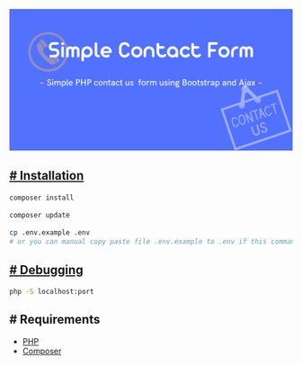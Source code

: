 ![Demo](/assets/demo/demo.png)

## [# Installation](#installation)

```bash
composer install
```

```bash
composer update
```

```bash
cp .env.example .env
# or you can manual copy paste file .env.example to .env if this command doesn't working.
```

## [# Debugging](#debugging)

```bash
php -S localhost:port
```

## # Requirements

- [PHP](https://www.php.net/downloads.php)
- [Composer](https://getcomposer.org/download/)
